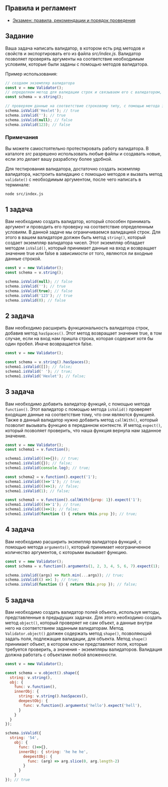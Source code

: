 ## Правила и регламент

- [Экзамен: правила, рекомендации и порядок проведения](https://hexly.notion.site/d9289c18871c44508bc7c7f05a51d94f)

## Задание

Ваша задача написать валидатор, в котором есть ряд методов и свойств и экспортировать его из файла *src/index.js*. Валидатор позволяет проверять аргументы на соответствие необходимым условиям, которые были заданы с помощью методов валидатора.

Пример использования:

```javascript
// создаем экземпляр валидатора
const v = new Validator();
// определяем метод для валидации строк и связываем его с валидатором, обращаясь к нему через переменную.
const schema = v.string();

// проверяем данные на соответствие строковому типу, с помощью метода isValid()
schema.isValid('Hexlet'); // true
schema.isValid(''); // true
schema.isValid(null); // false
schema.isValid(123); // false
```

### Примечания

Вы можете самостоятельно протестировать работу валидатора. В каталоге *src* разрешено использовать любые файлы и создавать новые, если это делает вашу разработку более удобной.

Для тестирования валидатора, достаточно создать экземпляр валидатора, настроить валидацию с помощью методов и вызвать метод `validate()` с необходимым аргументом, после чего написать в терминале:

```bash
node src/index.js
```

## 1 задача

Вам необходимо создать валидатор, который способен принимать аргумент и проводить его проверку на соответствие определенным условиям. В данной задаче мы ограничиваемся валидацией строк. Для этого в вашем валидаторе должен быть метод `string()`, который создает экземпляр валидатора чисел. Этот экземпляр обладает методом `isValid()`, который принимает данные на вход и возвращает значение true или false в зависимости от того, являются ли входные данные строкой.

```javascript
const v = new Validator();
const schema = v.string();

schema.isValid(null); // false
schema.isValid(''); // true
schema.isValid(true); // false
schema.isValid('123'); // true
schema.isValid(0); // false
```

## 2 задача

Вам необходимо расширить функциональность валидатора строк, добавив метод `hasSpaces()`. Этот метод возвращает значение true, в том случае, если на вход нам пришла строка, которая содержит хотя бы один пробел. Иначе возвращается false.

```javascript
const v = new Validator();

const schema = v.string().hasSpaces();
schema1.isValid([]); // false;
schema1.isValid(' '); // true;
schema1.isValid('Hexlet'); // false;
```

## 3 задача

Вам необходимо добавить валидатор функций, с помощью метода `function()`. Этот валидатор с помощью метода `isValid()` проверяет входящие данные на соответствие тому, что они являются функцией. Также в данный валидатор нужно добавить метод `callWith()`, который позволит вызывать функцию в переданном контексте. И метод  `expect()`, который позволяет проверить, что наша функция вернула нам заданное значение.

```javascript
const v = new Validator();
const schema1 = v.function(); 

schema1.isValid(()=>{}); // true;
schema1.isValid({}); // false;
schema1.isValid(console.log); // true;

const schema2 = v.function().expect('1'); 
schema1.isValid(()=>'1'); // true;
schema1.isValid(()=>1); // false;
schema1.isValid(1); // false;

const schema3 = v.function().callWith({prop: 1}).expect('1'); 
schema1.isValid(()=>'1'); // true;
schema1.isValid(()=>1); // false;
schema1.isValid(function () { return this.prop }); // true;
```

## 4 задача

Вам необходимо расширить экземпляр валидатора функций, с помощью метода `arguments()`, который принимает неограниченное количество аргументов, с которыми вызывает функцию.

```javascript
const v = new Validator();
const schema = v.function().arguments(1, 2, 3, 4, 5, 6, 7).expect(1); 

schema.isValid((args) => Math.min(...args)); // true;
schema.isValid(() =>1 ); // true;
schema.isValid(function () { return this.prop }); // false;
```

## 5 задача

Вам необходимо создать валидатор полей объекта, используя методы, представленные в предыдущих задачах. Для этого необходимо создать метод `object()`, который проверяет не сам объект, а данные внутри него на соответствием заданным валидаторам. Метод `Validator.object()` должен содержать метод `shape()`, позволяющий задать поля, подлежащие валидации, для объекта. Метод `shape()` принимает объект, в котором ключи представляют поля, которые требуется проверить, а значения - экземпляры валидаторов. Валидация должна работать с объектами любой вложенности.

```javascript
const v = new Validator();

const schema = v.object().shape({
  string: v.string(),
  obj: {
    func: v.function(),
    innerObj: {
      string: v.string().hasSpaces(),
      deepestObj: {
        func: v.function().arguments('hello').expect('hell'),
      }
    }
  }
});

schema.isValid({ 
  string: '54', 
    obj: { 
      func: ()=>{}, 
      innerObj: { string: 'he he he', 
        deepestObj: { 
          func: (arg) => arg.slice(0, arg.length-2)
        }
      }
    }
}); // true
